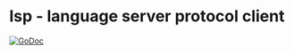 # lsp - language server protocol client

[![GoDoc](https://godoc.org/github.com/lufia/acme-lsp/lsp?status.svg)](https://godoc.org/github.com/lufia/acme-lsp/lsp)
